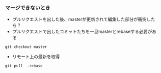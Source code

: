 ### マージできないとき
- プルリクエストを出した後、masterが更新されて編集した部分が衝突したら？
- プルリクエストで出したコミットたちを一旦masterとrebaseする必要がある
```console
git checkout master
```
- リモート上の最新を取得
```console
git pull  -rebase
```

